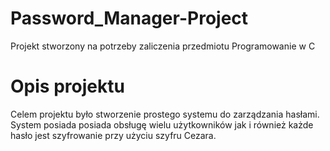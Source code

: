 # Password_Manager-Project
Projekt stworzony na potrzeby zaliczenia przedmiotu Programowanie w C
# Opis projektu
Celem projektu było stworzenie prostego systemu do zarządzania hasłami.
System posiada posiada obsługę wielu użytkowników jak i również każde hasło jest szyfrowanie przy użyciu szyfru Cezara.

